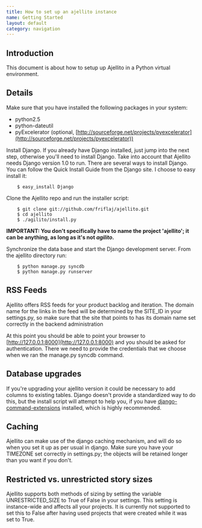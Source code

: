 ```yaml
---
title: How to set up an ajellito instance
name: Getting Started
layout: default
category: navigation
---
```

## Introduction

This document is about how to setup up Ajellito in a Python virtual
environment.

## Details

Make sure that you have installed the following packages in your
system:
-   python2.5
-   python-dateutil
-   pyExcelerator (optional,
    [http://sourceforge.net/projects/pyexcelerator](http://sourceforge.net/projects/pyexcelerator))

Install Django. If you already have Django installed, just jump
into the next step, otherwise you'll need to install Django. Take
into account that Ajellito needs Django version 1.0 to run. There
are several ways to install Django. You can follow the Quick
Install Guide from the Django site. I choose to easy install it:

        $ easy_install Django

Clone the Ajellito repo and run the installer script:

        $ git clone git://github.com/friflaj/ajellito.git
        $ cd ajellito
        $ ./agilito/install.py

**IMPORTANT: You don't specifically have to name the project
'ajellito'; it can be anything, as long as it's not *agilito*.**

Synchronize the data base and start the Django development server.
From the ajellito directory run:

        $ python manage.py syncdb
        $ python manage.py runserver

## RSS Feeds

Ajellito offers RSS feeds for your product backlog and iteration.
The domain name for the links in the feed will be determined by the
SITE\_ID in your settings.py, so make sure that the site that
points to has its domain name set correctly in the backend
administration

At this point you should be able to point your browser to
[http://127.0.0.1:8000](http://127.0.0.1:8000) and you should be
asked for authentication. There we need to provide the credentials
that we choose when we ran the manage.py syncdb command.

## Database upgrades

If you're upgrading your ajellito version it could be necessary to
add columns to existing tables. Django doesn't provide a
standardized way to do this, but the install script will attempt to
help you, if you have
[django-command-extensions](http://code.google.com/p/django-command-extensions/)
installed, which is highly recommended.

## Caching

Ajellito can make use of the django caching mechanism, and will do
so when you set it up as per usual in django. Make sure you have
your TIMEZONE set correctly in settings.py; the objects will be
retained longer than you want if you don't.

## Restricted vs. unrestricted story sizes

Ajellito supports both methods of sizing by setting the variable
UNRESTRICTED\_SIZE to True of False in your settings. This setting
is instance-wide and affects all your projects. It is currently not
supported to set this to False after having used projects that were
created while it was set to True.



